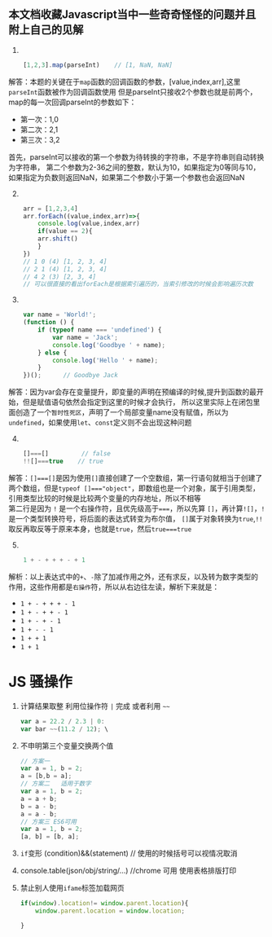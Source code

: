 ## 本文档收藏Javascript当中一些奇奇怪怪的问题并且附上自己的见解

1. 
```javascript
    [1,2,3].map(parseInt)    // [1, NaN, NaN]
```
解答：本题的关键在于`map`函数的回调函数的参数，[value,index,arr],这里`parseInt`函数被作为回调函数使用
但是parseInt只接收2个参数也就是前两个，map的每一次回调parseInt的参数如下：
- 第一次：1,0
- 第二次：2,1
- 第三次：3,2

首先，parseInt可以接收的第一个参数为待转换的字符串，不是字符串则自动转换为字符串，
第二个参数为2-36之间的整数，默认为10，如果指定为0等同与10，如果指定为负数则返回NaN，如果第二个参数小于第一个参数也会返回NaN

2. 
```javascript
    arr = [1,2,3,4]
    arr.forEach((value,index,arr)=>{
        console.log(value,index,arr)
        if(value == 2){
        arr.shift()
        }
    })
    // 1 0 (4) [1, 2, 3, 4]
    // 2 1 (4) [1, 2, 3, 4]
    // 4 2 (3) [2, 3, 4]
    // 可以很直接的看出forEach是根据索引遍历的，当索引修改的时候会影响遍历次数
```

3. 
```javascript
    var name = 'World!'; 
    (function () { 
        if (typeof name === 'undefined') { 
            var name = 'Jack'; 
            console.log('Goodbye ' + name); 
        } else { 
            console.log('Hello ' + name); 
        } 
    })();      // Goodbye Jack
```
解答：因为var会存在变量提升，即变量的声明在预编译的时候,提升到函数的最开始，但是赋值语句依然会指定到这里的时候才会执行，
所以这里实际上在闭包里面创造了一个`暂时性死区`，声明了一个局部变量name没有赋值，所以为`undefined`，如果使用`let`、`const`定义则不会出现这种问题

4. 
```javascript
    []===[]         // false  
    !![]===true    // true
```
解答：`[]===[]`是因为使用`[]`直接创建了一个空数组，第一行语句就相当于创建了两个数组，但是`typeof []==="object"`，即数组也是一个对象，属于引用类型，
引用类型比较的时候是比较两个变量的内存地址，所以不相等  
第二行是因为 `!` 是一个右操作符，且优先级高于`===`，所以先算 `[]`，再计算`![]`，`!`是一个类型转换符号，将后面的表达式转变为布尔值，
`[]`属于对象转换为`true`,`!!`取反再取反等于原来本身，也就是`true`，然后`true===true`


5. 
```javascript
    1 + - + + + - + 1
```
解析：以上表达式中的`+`、`-`除了加减作用之外，还有求反，以及转为数字类型的作用，这些作用都是`右操作`符，所以从右边往左读，解析下来就是：
- `1 + - + + + - 1`
- `1 + - + + - 1`
- `1 + - + - 1`
- `1 + - - 1`
- `1 + + 1`
- `1 + 1`

# JS 骚操作
1.  计算结果取整
    利用位操作符 `|` 完成 或者利用 `~~`
    ```js
    var a = 22.2 / 2.3 | 0:
    var bar ~~(11.2 / 12); \
    ```
2.  不申明第三个变量交换两个值
   
    ```javascript
    // 方案一
    var a = 1, b = 2;
    a = [b,b = a];
    // 方案二   适用于数字
    var a = 1, b = 2;
    a = a + b;
    b = a - b;
    a = a - b;
    // 方案三 ES6可用
    var a = 1, b = 2;
    [a, b] = [b, a];
    ```
3.  `if`变形
    (condition)&&(statement)   // 使用的时候括号可以视情况取消

4.  console.table(json/obj/string/...)   //chrome 可用  使用表格排版打印

5.  禁止别人使用`ifame`标签加载网页
    ```js
    if(window).location!= window.parent.location){
        window.parent.location = window.location;

    }
    ```

